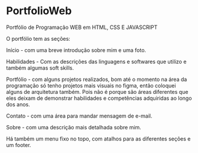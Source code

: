 # PortfolioWeb
 Portfólio de Programação WEB em HTML, CSS E JAVASCRIPT

 O portfólio tem as seções:
 
 Início - com uma breve introdução sobre mim e uma foto.
 
 Habilidades - Com as descrições das linguagens e softwares que utilizo e também algumas soft skills.
 
 Portfólio - com alguns projetos realizados, bom até o momento na área da programação só tenho projetos mais visuais no figma, então coloquei alguns de arquitetura também. Pois não é porque são áreas diferentes que eles deixam de demonstrar habilidades e competências adquiridas ao longo dos anos.
 
 Contato - com uma área para mandar mensagem de e-mail.
 
 Sobre - com uma descrição mais detalhada sobre mim.


 Há também um menu fixo no topo, com atalhos para as diferentes seções e um footer.
